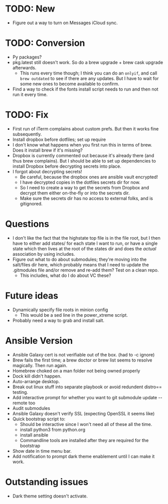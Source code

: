 # TODO: New
- Figure out a way to turn on Messages iCloud sync.

# TODO: Conversion
- Py packages?
- pkg.latest still doesn't work. So do a brew upgrade + brew cask upgrade afterwards.
	- This runs every time though; I think you can do an `onlyif`, and call `brew outdated` to see if there are any updates. But I have to wait for some new ones to become available to confirm.
- Find a way to check if the fonts install script needs to run and then not run it every time.

# TODO: Fix
- First run of iTerm complains about custom prefs. But then it works fine subsequently.
- Install dropbox before dotfiles; set up require
- I don't know what happens when you first run this in terms of brew. Does it
  install brew if it's missing?
- Dropbox is currently commented out because it's already there (and thus brew
  complains). But I should be able to set up dependencies to install Dropbox
  before decrypting secrets into place.
- I forgot about decrypting secrets!
	- Be careful, because the dropbox ones are ansible vault encrypted!
	- I have decrypted copies in the dotfiles secrets dir for now.
	- So I need to create a way to get the secrets from Dropbox and decrypt them either on-the-fly or into the secrets dir.
	- Make sure the secrets dir has no access to external folks, and is gitignored.

# Questions
- I don't like the fact that the highstate top file is in the file root, but I
  then have to either add states/<statename> for each state I want to run, or
  have a single state which then lives at the root of the states dir and does
  the _actual_ association by using includes.
- Figure out what to do about submodules; they're moving into the salt/files
  dir here, which probably means that I need to update the .gitmodules file
  and/or remove and re-add them? Test on a clean repo.
	- This includes, what do I do about VC these?

# Future ideas
- Dynamically specify file roots in minion config
	- This would be a sed line in the power_xtreme script.
- Probably need a way to grab and install salt.


# Ansible Version
- Ansible Galaxy cert is not verifiable out of the box. (had to -c ignore)
- Brew fails the first time; a brew doctor or brew list seems to resolve magically. Then run again.
- Homebrew choked on a man folder not being owned properly
- Dock kill didn't happen.
- Auto-arrange desktop.
- Break out linux stuff into separate playbook or avoid redundent distro== testing.
- Add interactive prompt for whether you want to git submodule update --remote too
- Audit submodules
- Ansible Galaxy doesn't verify SSL (expecting OpenSSL it seems like)
- Quick bootstrap script to:
	- Should be interactive since I won't need all of these all the time.
	- install python3 from python.org
	- install ansible
	- Commandline tools are installed after they are required for the bootstrap
- Show date in time menu bar.
- Add notification to prompt dark theme enablement until I can make it work.

# Outstanding issues
- Dark theme setting doesn't activate.
